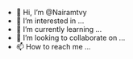 - 👋 Hi, I’m @Nairamtvy
- 👀 I’m interested in ...
- 🌱 I’m currently learning ...
- 💞️ I’m looking to collaborate on ...
- 📫 How to reach me ...

<!---
Nairamtvy/Nairamtvy is a ✨ special ✨ repository because its `README.md` (this file) appears on your GitHub profile.
You can click the Preview link to take a look at your changes.
--->
